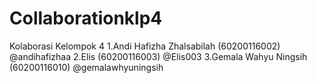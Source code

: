 # Collaborationklp4
Kolaborasi Kelompok 4
1.Andi Hafizha Zhalsabilah (60200116002) @andihafizhaa
2.Elis (60200116003) @Elis003
3.Gemala Wahyu Ningsih (60200116010) @gemalawhyuningsih
